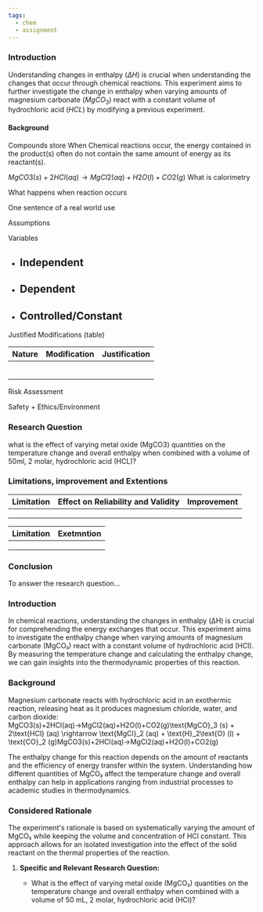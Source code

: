 ```yaml
---
tags:
  - chem
  - assignment
---
```

### Introduction
Understanding changes in enthalpy $(\Delta H)$ is crucial when understanding the changes that occur through chemical reactions. This experiment aims to further investigate the change in enthalpy when varying amounts of magnesium carbonate ($MgCO_3$) react with a constant volume of hydrochloric acid ($HCL$) by modifying a previous experiment. 

#### Background
Compounds store 
When Chemical reactions occur, the energy contained in the product(s) often do not contain the same amount of energy as its reactant(s).


$MgCO3​(s)+2HCl(aq)→MgCl2​(aq)+H2​O(l)+CO2​(g)$
What is calorimetry


What happens when reaction occurs




One sentence of a real world use


Assumptions


Variables
- Independent
	- 
- Dependent
	- 
- Controlled/Constant
	- 


Justified Modifications (table)


| Nature | Modification | Justification |
| :----- | :----------- | :------------ |
|        |              |               |
|        |              |               |
|        |              |               |
|        |              |               |
|        |              |               |
|        |              |               |


Risk Assessment

Safety + Ethics/Environment

### Research Question
what is the effect of varying metal oxide (MgCO3) quantities on the temperature change and overall enthalpy when combined with a volume of 50ml, 2 molar, hydrochloric acid (HCL)?

### Limitations, improvement and Extentions
| Limitation | Effect on Reliability and Validity | Improvement |
| :--------- | :--------------------------------- | :---------- |
|            |                                    |             |
|            |                                    |             |
|            |                                    |             |



| Limitation | Exetmntion |
| :--------- | :--------- |
|            |            |
|            |            |
|            |            |
### Conclusion

To answer the research question...







### Introduction

In chemical reactions, understanding the changes in enthalpy (ΔH) is crucial for comprehending the energy exchanges that occur. This experiment aims to investigate the enthalpy change when varying amounts of magnesium carbonate (MgCO₃) react with a constant volume of hydrochloric acid (HCl). By measuring the temperature change and calculating the enthalpy change, we can gain insights into the thermodynamic properties of this reaction.

### Background

Magnesium carbonate reacts with hydrochloric acid in an exothermic reaction, releasing heat as it produces magnesium chloride, water, and carbon dioxide: MgCO3(s)+2HCl(aq)→MgCl2(aq)+H2O(l)+CO2(g)\text{MgCO}_3 (s) + 2\text{HCl} (aq) \rightarrow \text{MgCl}_2 (aq) + \text{H}_2\text{O} (l) + \text{CO}_2 (g)MgCO3​(s)+2HCl(aq)→MgCl2​(aq)+H2​O(l)+CO2​(g)

The enthalpy change for this reaction depends on the amount of reactants and the efficiency of energy transfer within the system. Understanding how different quantities of MgCO₃ affect the temperature change and overall enthalpy can help in applications ranging from industrial processes to academic studies in thermodynamics.

### Considered Rationale

The experiment's rationale is based on systematically varying the amount of MgCO₃ while keeping the volume and concentration of HCl constant. This approach allows for an isolated investigation into the effect of the solid reactant on the thermal properties of the reaction.

1. **Specific and Relevant Research Question:**
    
    - What is the effect of varying metal oxide (MgCO₃) quantities on the temperature change and overall enthalpy when combined with a volume of 50 mL, 2 molar, hydrochloric acid (HCl)?
